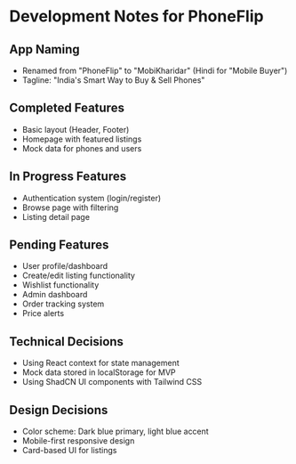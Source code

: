 
# Development Notes for PhoneFlip

## App Naming
- Renamed from "PhoneFlip" to "MobiKharidar" (Hindi for "Mobile Buyer")
- Tagline: "India's Smart Way to Buy & Sell Phones"

## Completed Features
- Basic layout (Header, Footer)
- Homepage with featured listings
- Mock data for phones and users

## In Progress Features
- Authentication system (login/register)
- Browse page with filtering
- Listing detail page

## Pending Features
- User profile/dashboard
- Create/edit listing functionality
- Wishlist functionality
- Admin dashboard
- Order tracking system
- Price alerts

## Technical Decisions
- Using React context for state management
- Mock data stored in localStorage for MVP
- Using ShadCN UI components with Tailwind CSS

## Design Decisions
- Color scheme: Dark blue primary, light blue accent
- Mobile-first responsive design
- Card-based UI for listings
